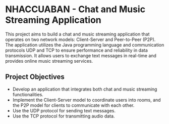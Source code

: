 # NHACCUABAN - Chat and Music Streaming Application

This project aims to build a chat and music streaming application that operates on two network models: Client-Server and Peer-to-Peer (P2P). The application utilizes the Java programming language and communication protocols UDP and TCP to ensure performance and reliability in data transmission. It allows users to exchange text messages in real-time and provides online music streaming services.

## Project Objectives

- Develop an application that integrates both chat and music streaming functionalities.
- Implement the Client-Server model to coordinate users into rooms, and the P2P model for clients to communicate with each other.
- Use the UDP protocol for sending text messages.
- Use the TCP protocol for transmitting audio data.
